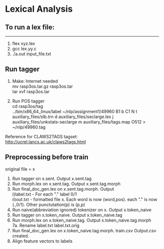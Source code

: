 # Lexical Analysis

## To run a lex file:
---------------------
1) flex xyz.lex  
2) gcc lex.yy.c  
3) ./a.out input_file.txt  

## Run tagger

1) Make: Internet needed  
mv rasp3os.tar.gz rasp3os.tar  
tar xvf rasp3os.tar  

2) Run POS tagger  
cd rasp3os/tag  
../bin/x86_64_linux/label ~/nlp/assignment1/49960 B1 b C1 N t auxiliary_files/slb.trn d auxiliary_files/seclarge.lex j auxiliary_files/unkstats-seclarge m auxiliary_files/tags.map O512 > ~/nlp/49960.tag  


Reference for CLAWS2TAGS tagset:  
http://ucrel.lancs.ac.uk/claws2tags.html  

## Preprocessing before train

original file = x  
1. Run tagger on x.sent. Output x.sent.tag  
2. Run morph.lex on x.sent.tag. Output x.sent.tag.morph  
3. Run final_doc_gen.lex on x.sent.tag.morph. Output   
   i)label.txt - For each "." label 0/1  
  ii)out.txt - formatted file x. Each word is now (word,pos). each "." is now (.,0/1). Other punctutation(p) is (p,p)  
4. Run naive(abbreviation ignored) tokenizer on x. Output x.token_naive  
5. Run tagger on x.token_naive. Output x.token_naive.tag  
6. Run morph.lex on x.token_naive.tag. Output x.token_naive.tag.morph  
7a. Rename label.txt label.txt.orig  
7. Run final_doc_gen.lex on x.token_naive.tag.morph. train.csv Output.csv created.  
8. Align feature vectors to labels  
